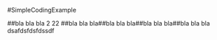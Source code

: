 #SimpleCodingExample


##bla bla bla 2 22 
##bla bla bla##bla bla bla##bla bla bla##bla bla bla
dsafdsfdsfdssdf
